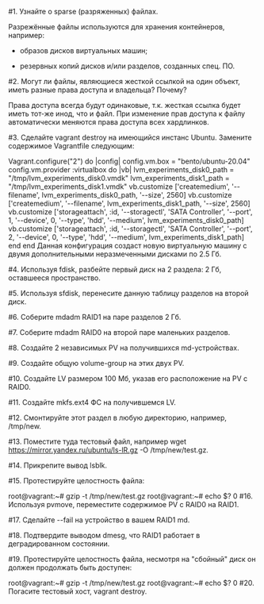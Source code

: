 #1. Узнайте о sparse (разряженных) файлах.

Разрежённые файлы используются для хранения контейнеров, например:

- образов дисков виртуальных машин;

- резервных копий дисков и/или разделов, созданных спец. ПО.

#2. Могут ли файлы, являющиеся жесткой ссылкой на один объект, иметь разные права доступа и владельца? Почему?

Права доступа всегда будут одинаковые, т.к. жесткая ссылка будет иметь тот-же инод, что и файл. При изменение прав доступа к файлу автоматически меняются права доступа всех хардлинков.

#3. Сделайте vagrant destroy на имеющийся инстанс Ubuntu. Замените содержимое Vagrantfile следующим:

Vagrant.configure("2") do |config|
  config.vm.box = "bento/ubuntu-20.04"
  config.vm.provider :virtualbox do |vb|
    lvm_experiments_disk0_path = "/tmp/lvm_experiments_disk0.vmdk"
    lvm_experiments_disk1_path = "/tmp/lvm_experiments_disk1.vmdk"
    vb.customize ['createmedium', '--filename', lvm_experiments_disk0_path, '--size', 2560]
    vb.customize ['createmedium', '--filename', lvm_experiments_disk1_path, '--size', 2560]
    vb.customize ['storageattach', :id, '--storagectl', 'SATA Controller', '--port', 1, '--device', 0, '--type', 'hdd', '--medium', lvm_experiments_disk0_path]
    vb.customize ['storageattach', :id, '--storagectl', 'SATA Controller', '--port', 2, '--device', 0, '--type', 'hdd', '--medium', lvm_experiments_disk1_path]
  end
end
Данная конфигурация создаст новую виртуальную машину с двумя дополнительными неразмеченными дисками по 2.5 Гб.

#4. Используя fdisk, разбейте первый диск на 2 раздела: 2 Гб, оставшееся пространство.

#5. Используя sfdisk, перенесите данную таблицу разделов на второй диск.

#6. Соберите mdadm RAID1 на паре разделов 2 Гб.

#7. Соберите mdadm RAID0 на второй паре маленьких разделов.

#8. Создайте 2 независимых PV на получившихся md-устройствах.

#9. Создайте общую volume-group на этих двух PV.

#10. Создайте LV размером 100 Мб, указав его расположение на PV с RAID0.

#11. Создайте mkfs.ext4 ФС на получившемся LV.

#12. Смонтируйте этот раздел в любую директорию, например, /tmp/new.

#13. Поместите туда тестовый файл, например wget https://mirror.yandex.ru/ubuntu/ls-lR.gz -O /tmp/new/test.gz.

#14. Прикрепите вывод lsblk.

#15. Протестируйте целостность файла:

root@vagrant:~# gzip -t /tmp/new/test.gz
root@vagrant:~# echo $?
0
#16. Используя pvmove, переместите содержимое PV с RAID0 на RAID1.

#17. Сделайте --fail на устройство в вашем RAID1 md.

#18. Подтвердите выводом dmesg, что RAID1 работает в деградированном состоянии.

#19. Протестируйте целостность файла, несмотря на "сбойный" диск он должен продолжать быть доступен:

root@vagrant:~# gzip -t /tmp/new/test.gz
root@vagrant:~# echo $?
0
#20. Погасите тестовый хост, vagrant destroy.

